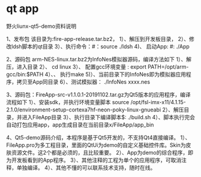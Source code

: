 # qt app

野火liunx-qt5-demo资料说明

1、发布包
该目录为:fire-app-release.tar.bz2，
1）、解压到开发板目录，
2）、修改ldsh脚本的qt目录
3）、执行命令：#：source ./ldsh
4)、 启动App: #: ./App

2、源码包 arm-NES-linux.tar.bz2为InfoNes模拟器源码，编译方法如下
1）、解压，进入目录
2）、 cd linux 
3）、 配置gcc环境变量 : export PATH=/opt/arm-gcc/bin:$PATH
4）、、 执行make
5)）、当前目录下的InfoNes即为模拟器应用程序，拷贝至App同目录
6）、测试模拟器： ./InfoNes xxxx.nes

3、源码包：FireApp-src-v1.1.0.1-20191102.tar.gz为Qt5版本的应用程序，编译流程如下
1）、安装sdk，并执行环境变量脚本
source /opt/fsl-imx-x11/4.1.15-2.1.0/environment-setup-cortexa7hf-neon-poky-linux-gnueabi
2）、解压目录，并进入FileApp目录
3）、执行目录下编译脚本$: ./build.sh
4）、脚本执行完会自动打包应用app，app生成目录在当前目录x/FileApp/app_bin

4、Qt5-demo源码介绍，本程序是基于Qt5开发的，不支持Qt4直接编译。
1）、FileApp.pro为多工程目录，里面的QtUi为demo的自定义基础控件库。Skin为皮肤资源文件。这2个都是必须的，且比较重要。
2）、App为demo的综合程序，即为开发板看到的App程序。
3）、其他注释的工程为单个的应用程序，可取消注释，单独编译。
4）、其他不懂的可以联系技术支持，随时在线。
